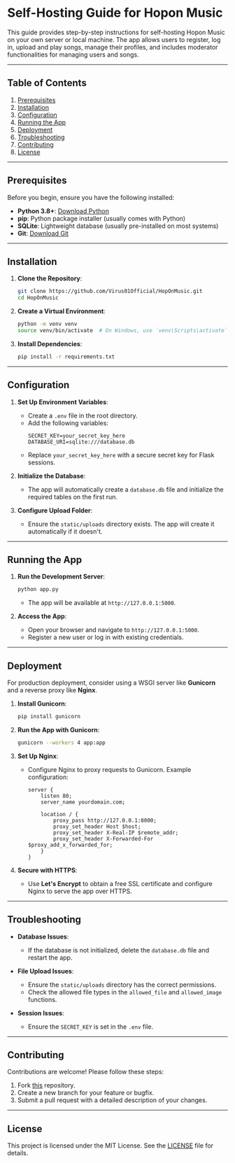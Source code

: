 # Self-Hosting Guide for Hopon Music

This guide provides step-by-step instructions for self-hosting Hopon Music on your own server or local machine. The app allows users to register, log in, upload and play songs, manage their profiles, and includes moderator functionalities for managing users and songs.

---

## Table of Contents
1. [Prerequisites](#prerequisites)
2. [Installation](#installation)
3. [Configuration](#configuration)
4. [Running the App](#running-the-app)
5. [Deployment](#deployment)
6. [Troubleshooting](#troubleshooting)
7. [Contributing](#contributing)
8. [License](#license)

---

## Prerequisites

Before you begin, ensure you have the following installed:
- **Python 3.8+**: [Download Python](https://www.python.org/downloads/)
- **pip**: Python package installer (usually comes with Python)
- **SQLite**: Lightweight database (usually pre-installed on most systems)
- **Git**: [Download Git](https://git-scm.com/downloads)

---

## Installation

1. **Clone the Repository**:
   ```bash
   git clone https://github.com/Virus01Official/HopOnMusic.git
   cd HopOnMusic
   ```

2. **Create a Virtual Environment**:
   ```bash
   python -m venv venv
   source venv/bin/activate  # On Windows, use `venv\Scripts\activate`
   ```

3. **Install Dependencies**:
   ```bash
   pip install -r requirements.txt
   ```

---

## Configuration

1. **Set Up Environment Variables**:
   - Create a `.env` file in the root directory.
   - Add the following variables:
     ```env
     SECRET_KEY=your_secret_key_here
     DATABASE_URI=sqlite:///database.db
     ```
   - Replace `your_secret_key_here` with a secure secret key for Flask sessions.

2. **Initialize the Database**:
   - The app will automatically create a `database.db` file and initialize the required tables on the first run.

3. **Configure Upload Folder**:
   - Ensure the `static/uploads` directory exists. The app will create it automatically if it doesn't.

---

## Running the App

1. **Run the Development Server**:
   ```bash
   python app.py
   ```
   - The app will be available at `http://127.0.0.1:5000`.

2. **Access the App**:
   - Open your browser and navigate to `http://127.0.0.1:5000`.
   - Register a new user or log in with existing credentials.

---

## Deployment

For production deployment, consider using a WSGI server like **Gunicorn** and a reverse proxy like **Nginx**.

1. **Install Gunicorn**:
   ```bash
   pip install gunicorn
   ```

2. **Run the App with Gunicorn**:
   ```bash
   gunicorn --workers 4 app:app
   ```

3. **Set Up Nginx**:
   - Configure Nginx to proxy requests to Gunicorn. Example configuration:
     ```nginx
     server {
         listen 80;
         server_name yourdomain.com;

         location / {
             proxy_pass http://127.0.0.1:8000;
             proxy_set_header Host $host;
             proxy_set_header X-Real-IP $remote_addr;
             proxy_set_header X-Forwarded-For $proxy_add_x_forwarded_for;
         }
     }
     ```

4. **Secure with HTTPS**:
   - Use **Let's Encrypt** to obtain a free SSL certificate and configure Nginx to serve the app over HTTPS.

---

## Troubleshooting

- **Database Issues**:
  - If the database is not initialized, delete the `database.db` file and restart the app.
  
- **File Upload Issues**:
  - Ensure the `static/uploads` directory has the correct permissions.
  - Check the allowed file types in the `allowed_file` and `allowed_image` functions.

- **Session Issues**:
  - Ensure the `SECRET_KEY` is set in the `.env` file.

---

## Contributing

Contributions are welcome! Please follow these steps:
1. Fork [this](https://github.com/Virus01Official/HopOnMusic) repository.
2. Create a new branch for your feature or bugfix.
3. Submit a pull request with a detailed description of your changes.

---

## License

This project is licensed under the MIT License. See the [LICENSE](LICENSE) file for details.
